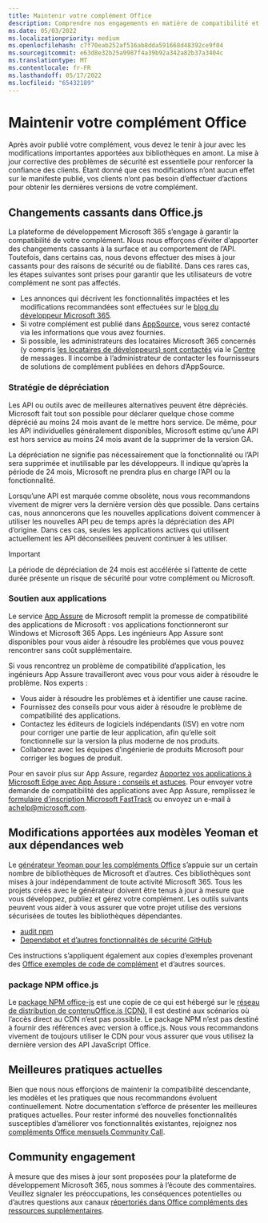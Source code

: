 ```yaml
---
title: Maintenir votre complément Office
description: Comprendre nos engagements en matière de compatibilité et comment maintenir votre complément à jour.
ms.date: 05/03/2022
ms.localizationpriority: medium
ms.openlocfilehash: c7f70eab252af516ab8dda591668d48392ce9f04
ms.sourcegitcommit: e63d8e32b25a9987f4a39b92a342a82b37a3404c
ms.translationtype: MT
ms.contentlocale: fr-FR
ms.lasthandoff: 05/17/2022
ms.locfileid: "65432189"
---
```

# <a name="maintain-your-office-add-in"></a>Maintenir votre complément Office

Après avoir publié votre complément, vous devez le tenir à jour avec les modifications importantes apportées aux bibliothèques en amont. La mise à jour corrective des problèmes de sécurité est essentielle pour renforcer la confiance des clients. Étant donné que ces modifications n’ont aucun effet sur le manifeste publié, vos clients n’ont pas besoin d’effectuer d’actions pour obtenir les dernières versions de votre complément.

## <a name="breaking-changes-in-officejs"></a>Changements cassants dans Office.js

La plateforme de développement Microsoft 365 s’engage à garantir la compatibilité de votre complément. Nous nous efforçons d’éviter d’apporter des changements cassants à la surface et au comportement de l’API. Toutefois, dans certains cas, nous devons effectuer des mises à jour cassants pour des raisons de sécurité ou de fiabilité. Dans ces rares cas, les étapes suivantes sont prises pour garantir que les utilisateurs de votre complément ne sont pas affectés.

- Les annonces qui décrivent les fonctionnalités impactées et les modifications recommandées sont effectuées sur le [blog du développeur Microsoft 365](https://devblogs.microsoft.com/microsoft365dev/).
- Si votre complément est publié dans [AppSource](/office/dev/store/submit-to-appsource-via-partner-center), vous serez contacté via les informations que vous avez fournies.
- Si possible, les administrateurs des locataires Microsoft 365 concernés (y compris [les locataires de développeurs) sont contactés](https://developer.microsoft.com/microsoft-365/dev-program) via le [Centre](/microsoft-365/admin/manage/message-center) de messages. Il incombe à l’administrateur de contacter les fournisseurs de solutions de complément publiées en dehors d’AppSource.

### <a name="deprecation-policy"></a>Stratégie de dépréciation

Les API ou outils avec de meilleures alternatives peuvent être dépréciés. Microsoft fait tout son possible pour déclarer quelque chose comme déprécié au moins 24 mois avant de le mettre hors service. De même, pour les API individuelles généralement disponibles, Microsoft estime qu’une API est hors service au moins 24 mois avant de la supprimer de la version GA.

La dépréciation ne signifie pas nécessairement que la fonctionnalité ou l’API sera supprimée et inutilisable par les développeurs. Il indique qu’après la période de 24 mois, Microsoft ne prendra plus en charge l’API ou la fonctionnalité.

Lorsqu’une API est marquée comme obsolète, nous vous recommandons vivement de migrer vers la dernière version dès que possible. Dans certains cas, nous annoncerons que les nouvelles applications doivent commencer à utiliser les nouvelles API peu de temps après la dépréciation des API d’origine. Dans ces cas, seules les applications actives qui utilisent actuellement les API déconseillées peuvent continuer à les utiliser.

> [!IMPORTANT]
> La période de dépréciation de 24 mois est accélérée si l’attente de cette durée présente un risque de sécurité pour votre complément ou Microsoft.

### <a name="app-assure"></a>Soutien aux applications

Le service [App Assure](https://www.microsoft.com/fasttrack/microsoft-365/app-assure) de Microsoft remplit la promesse de compatibilité des applications de Microsoft : vos applications fonctionneront sur Windows et Microsoft 365 Apps. Les ingénieurs App Assure sont disponibles pour vous aider à résoudre les problèmes que vous pouvez rencontrer sans coût supplémentaire.

Si vous rencontrez un problème de compatibilité d’application, les ingénieurs App Assure travailleront avec vous pour vous aider à résoudre le problème. Nos experts :

- Vous aider à résoudre les problèmes et à identifier une cause racine.
- Fournissez des conseils pour vous aider à résoudre le problème de compatibilité des applications.
- Contactez les éditeurs de logiciels indépendants (ISV) en votre nom pour corriger une partie de leur application, afin qu’elle soit fonctionnelle sur la version la plus moderne de nos produits.
- Collaborez avec les équipes d’ingénierie de produits Microsoft pour corriger les bogues de produit.

Pour en savoir plus sur App Assure, regardez [Apportez vos applications à Microsoft Edge avec App Assure : conseils et astuces](https://techcommunity.microsoft.com/t5/video-hub/bring-your-apps-to-microsoft-edge-with-app-assure-tips-and/ba-p/2167619). Pour envoyer votre demande de compatibilité des applications avec App Assure, remplissez le [formulaire d’inscription Microsoft FastTrack](https://aka.ms/AppAssureRequest) ou envoyez un e-mail à [achelp@microsoft.com](mailto:achelp@microsoft.com).

## <a name="changes-to-yeoman-templates-and-web-dependencies"></a>Modifications apportées aux modèles Yeoman et aux dépendances web

Le [générateur Yeoman pour les compléments Office](../develop/yeoman-generator-overview.md) s’appuie sur un certain nombre de bibliothèques de Microsoft et d’autres. Ces bibliothèques sont mises à jour indépendamment de toute activité Microsoft 365. Tous les projets créés avec le générateur doivent être tenus à jour à mesure que vous développez, publiez et gérez votre complément. Les outils suivants peuvent vous aider à vous assurer que votre projet utilise des versions sécurisées de toutes les bibliothèques dépendantes.

- [audit npm](https://docs.npmjs.com/cli/v6/commands/npm-audit/)
- [Dependabot et d’autres fonctionnalités de sécurité GitHub](https://github.com/features/security)

Ces instructions s’appliquent également aux copies d’exemples provenant des [Office exemples de code de complément](https://github.com/OfficeDev/Office-Add-in-samples) et d’autres sources.

### <a name="officejs-npm-package"></a>package NPM office.js

Le [package NPM office-js](https://www.npmjs.com/package/@microsoft/office-js) est une copie de ce qui est hébergé sur le [ réseau de distribution de contenuOffice.js (CDN).](../develop/understanding-the-javascript-api-for-office.md#accessing-the-office-javascript-api-library) Il est destiné aux scénarios où l’accès direct au CDN n’est pas possible. Le package NPM n’est pas destiné à fournir des références avec version à office.js. Nous vous recommandons vivement de toujours utiliser le CDN pour vous assurer que vous utilisez la dernière version des API JavaScript Office.

## <a name="current-best-practices"></a>Meilleures pratiques actuelles

Bien que nous nous efforçions de maintenir la compatibilité descendante, les modèles et les pratiques que nous recommandons évoluent continuellement. Notre documentation s’efforce de présenter les meilleures pratiques actuelles. Pour rester informé des nouvelles fonctionnalités susceptibles d’améliorer vos fonctionnalités existantes, rejoignez nos [compléments Office mensuels Community Call](../overview/office-add-ins-community-call.md).

## <a name="community-engagement"></a>Community engagement

À mesure que des mises à jour sont proposées pour la plateforme de développement Microsoft 365, nous sommes à l’écoute des commentaires. Veuillez signaler les préoccupations, les conséquences potentielles ou d’autres questions aux canaux [répertoriés dans Office compléments des ressources supplémentaires](../resources/resources-links-help.md).
